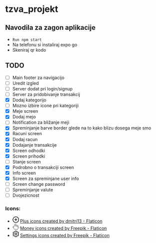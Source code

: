 # tzva_projekt

## Navodila za zagon aplikacije
- ``` Run npm start ``` 
- Na telefonu si instaliraj expo go
- Skeniraj qr kodo

## TODO
- [ ] Main footer za navigacijo
- [ ] Uredit izgled
- [ ] Server dodat pri login/signup
- [ ] Server za pridobivanje transakcij
- [x] Dodaj kategorijo 
- [ ] Mozno izbire icone pri kategoriji
- [x] Meje screen
- [x] Dodaj mejo
- [ ] Notification za  bližanje meji
- [x] Spreminjanje barve border glede na to kako blizu dosega meje smo
- [x] Racuni screen
- [x] Dodaj racun
- [x] Dodajanje transakcije
- [x] Screen odhodki
- [x] Screen prihodki
- [ ] Stanje screen
- [x] Podrobno o transakciji screen
- [x] Info screen
- [x] Screen za spreminjane user info
- [ ] Screen change password
- [ ] Spreminjanje valute
- [ ] Dvojezicnost

### Icons:
- <img src="/assets/add.png" alt="Add icon" width="20" height="20" /> <a href="https://www.flaticon.com/free-icons/plus" title="plus icons">Plus icons created by dmitri13 - Flaticon</a>
- <img src="/assets/piggy-bank.png" alt="Piggy bank icon" width="20" height="20" /> <a href="https://www.flaticon.com/free-icons/money" title="money icons">Money icons created by Freepik - Flaticon</a>
- <img src="/assets/setting.png" alt="Settings icon" width="20" height="20" /> <a href="https://www.flaticon.com/free-icons/settings" title="settings icons">Settings icons created by Freepik - Flaticon</a>




